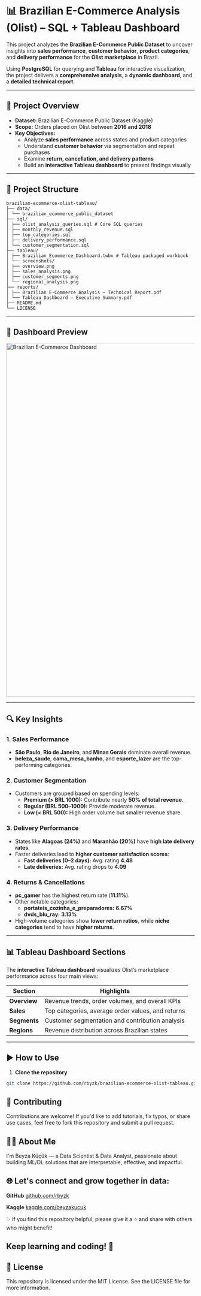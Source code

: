 # 📊 Brazilian E-Commerce Analysis (Olist) – SQL + Tableau Dashboard

This project analyzes the **Brazilian E-Commerce Public Dataset** to uncover insights into **sales performance**, **customer behavior**, **product categories**, and **delivery performance** for the **Olist marketplace** in Brazil.  

Using **PostgreSQL** for querying and **Tableau** for interactive visualization, the project delivers a **comprehensive analysis**, a **dynamic dashboard**, and a **detailed technical report**.

---

## 📝 Project Overview

- **Dataset:** Brazilian E-Commerce Public Dataset (Kaggle)  
- **Scope:** Orders placed on Olist between **2016 and 2018**  
- **Key Objectives:**
  - Analyze **sales performance** across states and product categories
  - Understand **customer behavior** via segmentation and repeat purchases
  - Examine **return, cancellation, and delivery patterns**
  - Build an **interactive Tableau dashboard** to present findings visually

---

## 📂 Project Structure

```
brazilian-ecommerce-olist-tableau/
├── data/
│ └── brazilian_ecommerce_public_dataset
├── sql/
│ ├── olist_analysis_queries.sql # Core SQL queries
│ ├── monthly_revenue.sql
│ ├── top_categories.sql
│ ├── delivery_performance.sql
│ └── customer_segmentation.sql
├── tableau/
│ ├── Brazilian_Ecommerce_Dashboard.twbx # Tableau packaged workbook
│ └── screenshots/
│ ├── overview.png
│ ├── sales_analysis.png
│ ├── customer_segments.png
│ └── regional_analysis.png
├── reports/
│ ├── Brazilian E-Commerce Analysis – Technical Report.pdf
│ └── Tableau Dashboard – Executive Summary.pdf
├── README.md
└── LICENSE
```

---

## 📸 Dashboard Preview

<img width="4724" height="945" alt="Brazilian E-Commerce Dashboard" src="https://github.com/user-attachments/assets/ecfdf6eb-93a0-4b0f-bb2c-7a41f7d1d0ff" />

---

## 🔍 Key Insights

### **1. Sales Performance**
- **São Paulo**, **Rio de Janeiro**, and **Minas Gerais** dominate overall revenue.
- **beleza_saude**, **cama_mesa_banho**, and **esporte_lazer** are the top-performing categories.

### **2. Customer Segmentation**
- Customers are grouped based on spending levels:
  - **Premium (> BRL 1000):** Contribute nearly **50% of total revenue**.
  - **Regular (BRL 500–1000):** Provide moderate revenue.
  - **Low (< BRL 500):** High order volume but smaller revenue share.

### **3. Delivery Performance**
- States like **Alagoas (24%)** and **Maranhão (20%)** have **high late delivery rates**.
- Faster deliveries lead to **higher customer satisfaction scores**:
  - **Fast deliveries (0–2 days):** Avg. rating **4.48**
  - **Late deliveries:** Avg. rating drops to **4.09**

### **4. Returns & Cancellations**
- **pc_gamer** has the highest return rate (**11.11%**).
- Other notable categories:  
  - **portateis_cozinha_e_preparadores:** **6.67%**  
  - **dvds_blu_ray:** **3.13%**
- High-volume categories show **lower return ratios**, while **niche categories** tend to have **higher returns**.

---

## 📊 Tableau Dashboard Sections

The **interactive Tableau dashboard** visualizes Olist’s marketplace performance across four main views:

| **Section**      | **Highlights**                                      |
|-------------------|---------------------------------------------------|
| **Overview**      | Revenue trends, order volumes, and overall KPIs   |
| **Sales**         | Top categories, average order values, and returns |
| **Segments**      | Customer segmentation and contribution analysis   |
| **Regions**       | Revenue distribution across Brazilian states      |

---

## ▶️ How to Use

1. **Clone the repository**  
```bash
git clone https://github.com/rbyzk/brazilian-ecommerce-olist-tableau.git
```

## 🤝 Contributing
Contributions are welcome! If you'd like to add tutorials, fix typos, or share use cases, feel free to fork this repository and submit a pull request.


## 👩‍💻 About Me
I'm Beyza Küçük — a Data Scientist & Data Analyst, passionate about building ML/DL solutions that are interpretable, effective, and impactful.


## 🌐 Let's connect and grow together in data:

**GitHub** [github.com/rbyzk](https://github.com/rbyzk)

**Kaggle** [kaggle.com/beyzakucuk](https://www.kaggle.com/beyzakucuk)

✨ If you find this repository helpful, please give it a ⭐ and share with others who might benefit!


Keep learning and coding! 🚀
---


## 📜 License
This repository is licensed under the MIT License. See the LICENSE file for more information.


